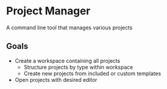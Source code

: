 # Project Manager
A command line tool that manages various projects

## Goals
- Create a workspace containing all projects
	- Structure projects by type within workspace
	- Create new projects from included or custom templates
- Open projects with desired editor
